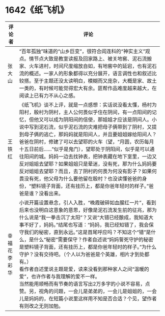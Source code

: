 # 1642《纸飞机》

评论者 | 评论 |
|---|---|
张大山|“百年孤独”味道的“山乡巨变”，很符合阎连科的“神实主义”观点。情节点大致是教室读报及回家路上、被关地窖、泥石流搬家、火车进村，时间尺度缩放自如，有地窖中的延宕，也有泥石流的概述。一家人的形象都得以充分展开，语言调性也和叙述比较搭。至于主题还没太读明白，模糊而又庞杂，大概是家、故土一类的，有时候可能觉得宏大有余。匪帮作品难度越来越大，在阅读上已有力不从心之感。
王铁红|《纸飞机》谈不上评，就是一点感想：实话说没看太懂，杨村为阳村，殷村为阴村，主人公何畏似乎住在阴间，有一点阳间的记忆，但他又可以成为阴阳间的信使，那姐姐才应该是阴间人。小说中写到泥石流，似乎泥石流的灾难把母子俩带到了阴村，又提到母子俩的逃亡，那妈妈就是阳间人，并且要姐姐嫁给阳间人？爸爸在阴村，修建了可以去望耶的火车（望，“月圆，农历每月十五日前后......”似乎是鬼门），望耶处于阴阳间，似乎是可以通往阳间的城。妈妈一边去找钟表，把钟表藏在地下室里，一边又反对姐姐去望耶？如果姐姐只是晕迷，没有死，那为什么妈妈要反对姐姐去望耶？而且，去了阴村的何畏为何没有影子？如果何畏没有死，他父母为什么要他留在殷村？也没读懂爸爸的身份，“塑料镜子背面，还有挂历上，都是你爸年轻时的样子。”爸爸是谁？没看出来。
幸福花李彩华|小说开篇设置悬念，引人入胜，“晚霞破碎如血腥红一片”，看到后来也没明白这意象的意思，好像是泥石流发生前的征兆，那为什么说是“我一拳击沉了太阳”？又说“大错已经酿成，我知道大事不好了，妈妈。”结尾也写道：“妈妈，我已经知错了，我会保守我们的秘密，直到永远。”这是首尾呼应吗？不知这个“错”是什么，是什么“秘密”需要保守？作者自述说“妈妈誓死守护的秘密是塑料镜子背面，还有挂历上，都是你爸年轻时的样子。”为什么守护？没有交待吧。（个人以为爸爸是个英雄，相片才到处都有。）<br/>看作者自述里说主题是爱，读来没看到那种家人之间“温暖的爱”，也许作者与我理解的爱不一样。<br/>当然能用顺畅而有节奏的语言写出2万多字的小说不容易，点赞。另，视角的问题，一会儿是弟弟的，一会儿是姐姐的，一会儿是妈妈的，在短篇小说里这样用不知是否合适？个见，望作者有则改之无则加勉。
